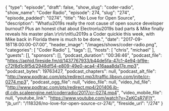 {
  "type": "episode",
  "draft": false,
  "show_slug": "coder-radio",
  "show_name": "Coder Radio",
  "episode": 274,
  "slug": "274",
  "episode_padded": "0274",
  "title": "No Love for Open Source",
  "description": "What\u2019s really the root cause of open source developer burnout? Plus an honest chat about Electron\u2019s bad parts & Mike finally reveals his master plan.\r\n\r\nIt\u2019s a Coder quickie this week, with Mike back in Florida there is much to be done.",
  "date": "2017-09-18T18:00:00-07:00",
  "header_image": "/images/shows/coder-radio.png",
  "categories": [
    "Coder Radio"
  ],
  "tags": [],
  "hosts": [
    "chris",
    "michael"
  ],
  "guests": [],
  "sponsors": [],
  "podcast_duration": "00:36:46",
  "podcast_file": "https://aphid.fireside.fm/d/1437767933/b44de5fa-47c1-4e94-bf9e-c72f8d1c8f5d/2948df54-e809-49e0-aca4-416aaa8da17e.mp3",
  "podcast_bytes": 19763427,
  "podcast_chapters": null,
  "podcast_alt_file": "http://www.podtrac.com/pts/redirect.mp3/traffic.libsyn.com/jnite/cr-0274.mp3",
  "podcast_ogg_file": null,
  "video_file": null,
  "video_hd_file": "http://www.podtrac.com/pts/redirect.mp4/201406.jb-dl.cdn.scaleengine.net/coderradio/2017/cr-0274.mp4",
  "video_mobile_file": null,
  "youtube_link": "https://www.youtube.com/watch?v=ZeKCsR7iFlY",
  "jb_url": "/118326/no-love-for-open-source-cr-274/",
  "fireside_url": "/274"
}

